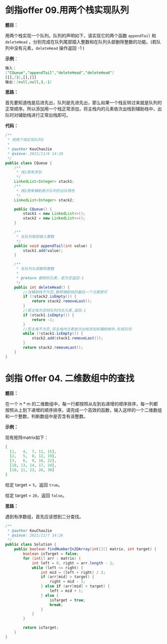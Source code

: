 # 剑指offer 09.用两个栈实现队列

**题目**：

用两个栈实现一个队列。队列的声明如下，请实现它的两个函数 `appendTail` 和 `deleteHead` ，分别完成在队列尾部插入整数和在队列头部删除整数的功能。(若队列中没有元素，`deleteHead` 操作返回 -1 )

**示例**：

```markdown
输入：
["CQueue","appendTail","deleteHead","deleteHead"]
[[],[3],[],[]]
输出：[null,null,3,-1]
```



**思路：**

首先要知道栈是后进先出，队列是先进先出，那么如果一个栈反转过来就是队列的正常顺序。所以添加用一个栈正常添加，将主栈内的元素依次出栈到辅助栈中，出队时对辅助栈进行正常出栈即可。



**代码：**

```java
/**
 * 用两个栈实现队列2
 *
 * @author KouChaoJie
 * @since: 2021/11/6 14:20
 */
public class CQueue {
    /**
     * 栈1用来添加
     */
    LinkedList<Integer> stack1;
    /**
     * 栈2用来辅助表示队列的出队特性
     */
    LinkedList<Integer> stack2;

    public CQueue() {
        stack1 = new LinkedList<>();
        stack2 = new LinkedList<>();
    }

    /**
     * 在队列尾部插入整数
     */
    public void appendTail(int value) {
        stack1.add(value);
    }

    /**
     * 在队列头部删除整数
     *
     * @return 删除的元素，若为空返回-1
     */
    public int deleteHead() {
        //当辅助栈不为空,删除辅助栈的最后一个元素即可
        if (!stack2.isEmpty()) {
            return stack2.removeLast();
        }
        //若主栈为空则队列内无元素,返回-1
        if (stack1.isEmpty()) {
            return -1;
        }
        //若主栈不为空,将主栈内元素依次出栈添加到辅助栈中,形成队列
        while (!stack1.isEmpty()) {
            stack2.add(stack1.removeLast());
        }
        return stack2.removeLast();
    }
}
```





# 剑指 Offer 04. 二维数组中的查找

**题目：**

在一个 n * m 的二维数组中，每一行都按照从左到右递增的顺序排序，每一列都按照从上到下递增的顺序排序。请完成一个高效的函数，输入这样的一个二维数组和一个整数，判断数组中是否含有该整数。

**示例：**

现有矩阵matrix如下：

```json
[
  [1,   4,  7, 11, 15],
  [2,   5,  8, 12, 19],
  [3,   6,  9, 16, 22],
  [10, 13, 14, 17, 24],
  [18, 21, 23, 26, 30]
]
```

给定 target = `5`，返回 `true`。

给定 target = `20`，返回 `false`。

**思路：**

遇到有序数组，首先应该想到二分查找。

```java
/**
 * @author KouChaoJie
 * @since: 2021/11/7 14:26
 */
public class Solution {
    public boolean findNumberIn2DArray(int[][] matrix, int target) {
        boolean isTarget = false;
        for (int[] arr : matrix) {
            int left = 0, right = arr.length - 1;
            while (left <= right) {
                int mid = (left + right) / 2;
                if (arr[mid] > target) {
                    right = mid - 1;
                } else if (arr[mid] < target) {
                    left = mid + 1;
                } else {
                    isTarget = true;
                    break;
                }
            }
        }

        return isTarget;
    }
}
```
